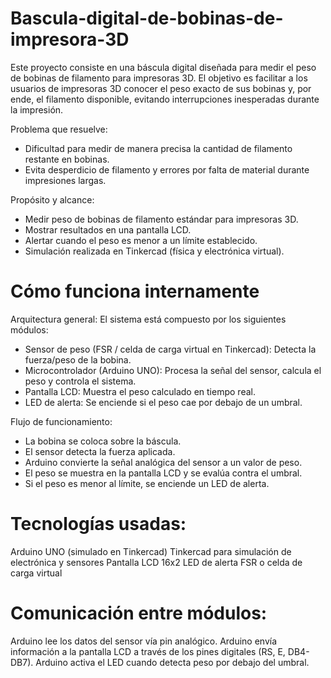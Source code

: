 # Bascula-digital-de-bobinas-de-impresora-3D
Este proyecto consiste en una báscula digital diseñada para medir el peso de bobinas de filamento para impresoras 3D. El objetivo es facilitar a los usuarios de impresoras 3D conocer el peso exacto de sus bobinas y, por ende, el filamento disponible, evitando interrupciones inesperadas durante la impresión.

Problema que resuelve:
- Dificultad para medir de manera precisa la cantidad de filamento restante en bobinas.
- Evita desperdicio de filamento y errores por falta de material durante impresiones largas.

Propósito y alcance:
- Medir peso de bobinas de filamento estándar para impresoras 3D.
- Mostrar resultados en una pantalla LCD.
- Alertar cuando el peso es menor a un límite establecido.
- Simulación realizada en Tinkercad (física y electrónica virtual).

# Cómo funciona internamente
Arquitectura general:
El sistema está compuesto por los siguientes módulos:
- Sensor de peso (FSR / celda de carga virtual en Tinkercad): Detecta la fuerza/peso de la bobina.
- Microcontrolador (Arduino UNO): Procesa la señal del sensor, calcula el peso y controla el sistema.
- Pantalla LCD: Muestra el peso calculado en tiempo real.
- LED de alerta: Se enciende si el peso cae por debajo de un umbral.

Flujo de funcionamiento:
- La bobina se coloca sobre la báscula.
- El sensor detecta la fuerza aplicada.
- Arduino convierte la señal analógica del sensor a un valor de peso.
- El peso se muestra en la pantalla LCD y se evalúa contra el umbral.
- Si el peso es menor al límite, se enciende un LED de alerta.

# Tecnologías usadas:
Arduino UNO (simulado en Tinkercad)
Tinkercad para simulación de electrónica y sensores
Pantalla LCD 16x2
LED de alerta
FSR o celda de carga virtual

# Comunicación entre módulos:
Arduino lee los datos del sensor vía pin analógico.
Arduino envía información a la pantalla LCD a través de los pines digitales (RS, E, DB4-DB7).
Arduino activa el LED cuando detecta peso por debajo del umbral.
